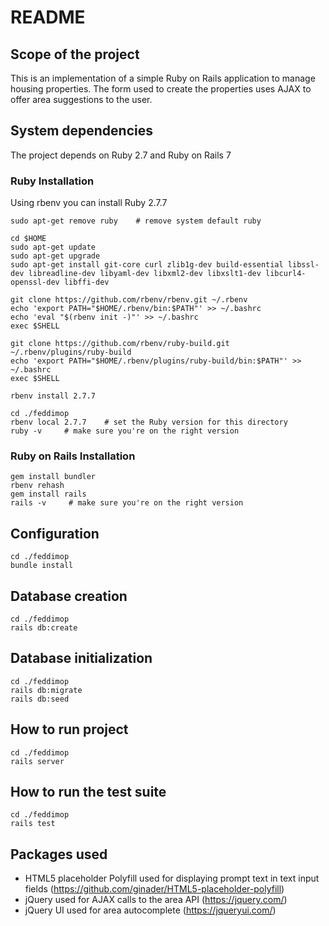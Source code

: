 # README

## Scope of the project
This is an implementation of a simple Ruby on Rails application to manage housing properties. 
The form used to create the properties uses AJAX to offer area suggestions to the user.

## System dependencies
The project depends on Ruby 2.7 and Ruby on Rails 7

### Ruby Installation
Using rbenv you can install Ruby 2.7.7

    sudo apt-get remove ruby    # remove system default ruby

    cd $HOME
    sudo apt-get update
    sudo apt-get upgrade
    sudo apt-get install git-core curl zlib1g-dev build-essential libssl-dev libreadline-dev libyaml-dev libxml2-dev libxslt1-dev libcurl4-openssl-dev libffi-dev

    git clone https://github.com/rbenv/rbenv.git ~/.rbenv
    echo 'export PATH="$HOME/.rbenv/bin:$PATH"' >> ~/.bashrc
    echo 'eval "$(rbenv init -)"' >> ~/.bashrc
    exec $SHELL

    git clone https://github.com/rbenv/ruby-build.git ~/.rbenv/plugins/ruby-build
    echo 'export PATH="$HOME/.rbenv/plugins/ruby-build/bin:$PATH"' >> ~/.bashrc
    exec $SHELL

    rbenv install 2.7.7
    
    cd ./feddimop
	rbenv local 2.7.7    # set the Ruby version for this directory
	ruby -v     # make sure you're on the right version

### Ruby on Rails Installation 
    gem install bundler
    rbenv rehash
	gem install rails
    rails -v     # make sure you're on the right version
	
## Configuration
    cd ./feddimop
    bundle install

## Database creation
    cd ./feddimop
    rails db:create
	
## Database initialization
    cd ./feddimop
    rails db:migrate
    rails db:seed

## How to run project
    cd ./feddimop
    rails server

## How to run the test suite
    cd ./feddimop
    rails test

## Packages used
* HTML5 placeholder Polyfill used for displaying prompt text in text input fields (https://github.com/ginader/HTML5-placeholder-polyfill)
* jQuery used for AJAX calls to the area API (https://jquery.com/)
* jQuery UI used for area autocomplete (https://jqueryui.com/)
